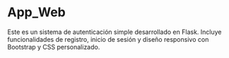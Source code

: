 # App_Web
Este es un sistema de autenticación simple desarrollado en Flask. Incluye funcionalidades de registro, inicio de sesión y diseño responsivo con Bootstrap y CSS personalizado.
